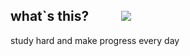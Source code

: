 ## what`s this? &emsp; &emsp;![](https://img.shields.io/badge/Version-1.0.0-brightgreen)

study hard and make progress every day
